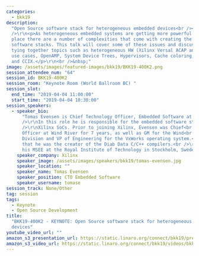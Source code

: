 ```yaml
---
categories:
  - bkk19
description:
  "Open Source software stack for heterogeneous embedded devices<br /><br
  />\r\n<p>As heterogeneous embedded systems are getting more powerful and common
  place there are a number of complexities that come with creating the associated
  software stacks. This talk will cover some of these issues and discuss solutions,
  tying together topics such as heterogeneous HW (Xilinx Versal ACAP and Zynq MPSoC),
  use cases, OpenAMP, System Device Trees, Hypervisors, Cache coloring, Ultra96V2
  and CCIX.</p>\r\n<br />&nbsp;"
image: /assets/images/featured-images/bkk19/BKK19-400K2.png
session_attendee_num: "64"
session_id: BKK19-400K2
session_room: "Keynote Room (World Ballroom BC) "
session_slot:
  end_time: "2019-04-04 11:00:00"
  start_time: "2019-04-04 10:30:00"
session_speakers:
  - speaker_bio:
      "Tomas Evensen is Chief Technology Officer, Embedded Software at Xilinx.<br
      />\r\nIn this role he is responsible for the embedded software strategy for<br
      />\r\nXilinx SoCs. Prior to joining Xilinx, Evensen was Chief<br />\r\nTechnology
      Officer at Wind River for 7 years, as well as GM for the Wind<br />\r\nRiver Tools
      Division and VP of Engineering for the VxWorks operating system.<br />\r\nBefore
      that he was the creator of the Diab Data C/C++ compilers.<br />\r\nEvensen received
      his MSEE at the Royal Institute of Technology in Stockholm, Sweden."
    speaker_company: Xilinx
    speaker_image: /assets/images/speakers/bkk19/tomas-evensen.jpg
    speaker_location: ""
    speaker_name: Tomas Evensen
    speaker_position: CTO Embedded Software
    speaker_username: tomase
session_track: None/Other
tag: session
tags:
  - Keynote
  - Open Source Development
title:
  "BKK19-400K2 - KEYNOTE: Open Source software stack for heterogeneous embedded
  devices"
youtube_video_url: ""
amazon_s3_presentation_url: https://static.linaro.org/connect/bkk19/presentations/bkk19-400k2.pdf
amazon_s3_video_url: https://static.linaro.org/connect/bkk19/videos/bkk19-400k2.mp4
---
```

